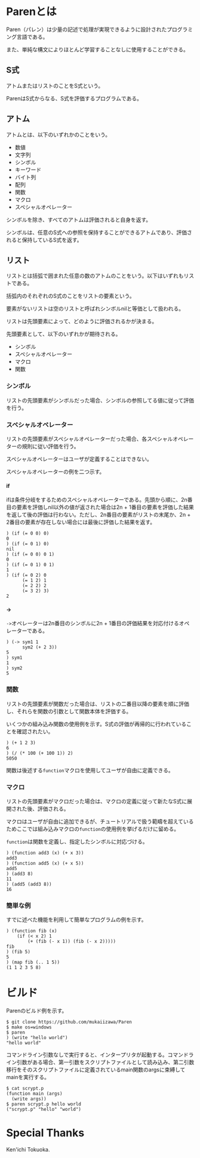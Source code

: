 # Parenとは
Paren（パレン）は少量の記述で処理が実現できるように設計されたプログラミング言語である。

また、単純な構文によりほとんど学習することなしに使用することができる。

## S式
アトムまたはリストのことをS式という。

ParenはS式からなる、S式を評価するプログラムである。

## アトム
アトムとは、以下のいずれかのことをいう。

- 数値
- 文字列
- シンボル
- キーワード
- バイト列
- 配列
- 関数
- マクロ
- スペシャルオペレーター

シンボルを除き、すべてのアトムは評価されると自身を返す。

シンボルは、任意のS式への参照を保持することができるアトムであり、評価されると保持しているS式を返す。

## リスト
リストとは括弧で囲まれた任意の数のアトムのことをいう。以下はいずれもリストである。

括弧内のそれぞれのS式のことをリストの要素という。

要素がないリストは空のリストと呼ばれシンボルnilと等価として扱われる。

リストは先頭要素によって、どのように評価されるかが決まる。

先頭要素として、以下のいずれかが期待される。

- シンボル
- スペシャルオペレーター
- マクロ
- 関数

### シンボル
リストの先頭要素がシンボルだった場合、シンボルの参照してる値に従って評価を行う。

### スペシャルオペレーター
リストの先頭要素がスペシャルオペレーターだった場合、各スペシャルオペレーターの規則に従い評価を行う。

スペシャルオペレーターはユーザが定義することはできない。

スペシャルオペレーターの例を二つ示す。

#### if
ifは条件分岐をするためのスペシャルオペレーターである。先頭から順に、2n番目の要素を評価しnil以外の値が返された場合は2n + 1番目の要素を評価した結果を返して後の評価は行わない。ただし、2n番目の要素がリストの末尾か、2n + 2番目の要素が存在しない場合には最後に評価した結果を返す。

    ) (if (= 0 0) 0)
    0
    ) (if (= 0 1) 0)
    nil
    ) (if (= 0 0) 0 1)
    0
    ) (if (= 0 1) 0 1)
    1
    ) (if (= 0 2) 0
          (= 1 2) 1
          (= 2 2) 2
          (= 3 2) 3)
    2

#### ->
`->`オペレーターは2n番目のシンボルに2n + 1番目の評価結果を対応付けるオペレーターである。

    ) (-> sym1 1
          sym2 (+ 2 3))
    5
    ) sym1
    1
    ) sym2
    5

### 関数
リストの先頭要素が関数だった場合は、リストの二番目以降の要素を順に評価し、それらを関数の引数として関数本体を評価する。

いくつかの組み込み関数の使用例を示す。S式の評価が再帰的に行われていることを確認されたい。

    ) (+ 1 2 3)
    6
    ) (/ (* 100 (+ 100 1)) 2)
    5050

関数は後述する`function`マクロを使用してユーザが自由に定義できる。

### マクロ
リストの先頭要素がマクロだった場合は、マクロの定義に従って新たなS式に展開された後、評価される。

マクロはユーザが自由に追加できるが、チュートリアルで扱う範疇を超えているためここでは組み込みマクロの`function`の使用例を挙げるだけに留める。

`function`は関数を定義し、指定したシンボルに対応づける。

    ) (function add3 (x) (+ x 3))
    add3
    ) (function add5 (x) (+ x 5))
    add5
    ) (add3 8)
    11
    ) (add5 (add3 8))
    16

### 簡単な例
すでに述べた機能を利用して簡単なプログラムの例を示す。

    ) (function fib (x)
        (if (< x 2) 1
            (+ (fib (- x 1)) (fib (- x 2)))))
    fib
    ) (fib 5)
    5
    ) (map fib (.. 1 5))
    (1 1 2 3 5 8)

# ビルド
Parenのビルド例を示す。

    $ git clone https://github.com/mukaiizawa/Paren
    $ make os=windows
    $ paren
    ) (write "hello world")
    "hello world"

コマンドライン引数なしで実行すると、インタープリタが起動する。コマンドライン引数がある場合、第一引数をスクリプトファイルとして読み込み、第二引数移行をそのスクリプトファイルに定義されているmain関数のargsに束縛してmainを実行する。

    $ cat scrypt.p
    (function main (args)
      (write args))
    $ paren scrypt.p hello world
    ("scrypt.p" "hello" "world")

# Special Thanks
Ken'ichi Tokuoka.
